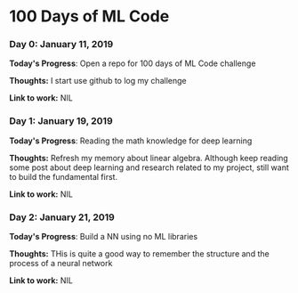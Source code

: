 # 100 Days of ML Code

### Day 0: January 11, 2019

**Today's Progress**: Open a repo for 100 days of ML Code challenge

**Thoughts:** I start use github to log my challenge

**Link to work:** NIL

### Day 1: January 19, 2019

**Today's Progress**: Reading the math knowledge for deep learning

**Thoughts:** Refresh my memory about linear algebra. Although keep reading some post about deep learning and research related to my project, still want to build the fundamental first.

**Link to work:** NIL

### Day 2: January 21, 2019

**Today's Progress**: Build a NN using no ML libraries

**Thoughts:** THis is quite a good way to remember the structure and the process of a neural network

**Link to work:** NIL
<!---
### Day 1: February 30, 2016 (Example 2) 

**Today's Progress**: I've gone through many exercises on KhanAcademy.

**Thoughts** I've recently started coding, and it's a great feeling when I finally solve an algorithm challenge after a lot of attempts and hours spent.

**Link(s) to work**
[Find the Longest Word in a String](www.github.com)
--->